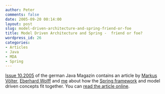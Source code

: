 ```yaml
---
author: Peter
comments: false
date: 2005-09-20 00:14:00
layout: post
slug: model-driven-architecture-and-spring-friend-or-foe
title: Model Driven Architecture and Spring -  friend or foe?
wordpress_id: 26
categories:
- Articles
- Java
- MDA
- Spring
---
```


[Issue 10.2005](http://www.javamagazin.de/itr/ausgaben/psecom,id,285,nodeid,20.html) of the german Java Magazin contains an article by [Markus Völter](http://www.voelter.de/), [Eberhard Wolff](http://jandiandme.blogspot.com/) and [me](http://f3.tobject.de/about/) about how the [Spring framework](http://www.springframework.org/) and model driven concepts fit together. You can [read the article online](http://f3.tobject.de/wp-content/downloads/articles/spring_und_generierung.pdf).
